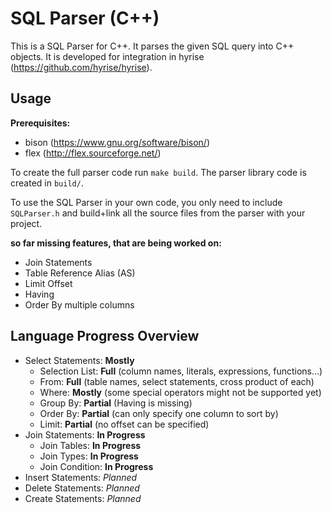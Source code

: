 SQL Parser (C++)
==========

This is a SQL Parser for C++. It parses the given SQL query into C++ objects.
It is developed for integration in hyrise (https://github.com/hyrise/hyrise).


## Usage

**Prerequisites:**
* bison (https://www.gnu.org/software/bison/)
* flex (http://flex.sourceforge.net/)

To create the full parser code run `make build`. The parser library code is created in `build/`.

To use the SQL Parser in your own code, you only need to include `SQLParser.h` and build+link all the source files from the parser with your project.

**so far missing features, that are being worked on:**
* Join Statements
* Table Reference Alias (AS)
* Limit Offset
* Having
* Order By multiple columns

## Language Progress Overview

* Select Statements: **Mostly**
  * Selection List: **Full** (column names, literals, expressions, functions...)
  * From: **Full** (table names, select statements, cross product of each)
  * Where: **Mostly** (some special operators might not be supported yet)
  * Group By: **Partial** (Having is missing)
  * Order By: **Partial** (can only specify one column to sort by)
  * Limit: **Partial** (no offset can be specified)
* Join Statements: **In Progress**
  * Join Tables: **In Progress**
  * Join Types: **In Progress**
  * Join Condition: **In Progress**
* Insert Statements: _Planned_
* Delete Statements: _Planned_
* Create Statements: _Planned_
  
